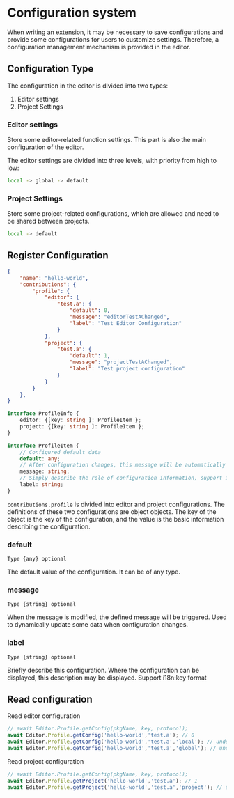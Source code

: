# Configuration system

When writing an extension, it may be necessary to save configurations and provide some configurations for users to customize settings. Therefore, a configuration management mechanism is provided in the editor.

## Configuration Type

The configuration in the editor is divided into two types:

1. Editor settings
2. Project Settings

### Editor settings

Store some editor-related function settings. This part is also the main configuration of the editor.

The editor settings are divided into three levels, with priority from high to low:

```sh
local -> global -> default
```

### Project Settings

Store some project-related configurations, which are allowed and need to be shared between projects.

```sh
local -> default
```

## Register Configuration

```json
{
    "name": "hello-world",
    "contributions": {
        "profile": {
            "editor": {
                "test.a": {
                    "default": 0,
                    "message": "editorTestAChanged",
                    "label": "Test Editor Configuration"
                }
            },
            "project": {
                "test.a": {
                    "default": 1,
                    "message": "projectTestAChanged",
                    "label": "Test project configuration"
                }
            }
        }
    },
}
```

```typescript
interface ProfileInfo {
    editor: {[key: string ]: ProfileItem };
    project: {[key: string ]: ProfileItem };
}

interface ProfileItem {
    // Configured default data
    default: any;
    // After configuration changes, this message will be automatically sent to notify
    message: string;
    // Simply describe the role of configuration information, support i18n:key syntax
    label: string;
}
```

`contributions.profile` is divided into editor and project configurations. The definitions of these two configurations are object objects. The key of the object is the key of the configuration, and the value is the basic information describing the configuration.

### default

`Type {any} optional`

The default value of the configuration. It can be of any type.

### message

`Type {string} optional`

When the message is modified, the defined message will be triggered. Used to dynamically update some data when configuration changes.

### label

`Type {string} optional`

Briefly describe this configuration. Where the configuration can be displayed, this description may be displayed. Support i18n:key format

## Read configuration

Read editor configuration

```javascript
// await Editor.Profile.getConfig(pkgName, key, protocol);
await Editor.Profile.getConfig('hello-world','test.a'); // 0
await Editor.Profile.getConfig('hello-world','test.a','local'); // undefined
await Editor.Profile.getConfig('hello-world','test.a','global'); // undefined
```

Read project configuration

```javascript
// await Editor.Profile.getConfig(pkgName, key, protocol);
await Editor.Profile.getProject('hello-world','test.a'); // 1
await Editor.Profile.getProject('hello-world','test.a','project'); // undefined
```
